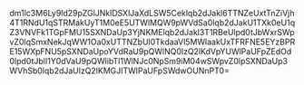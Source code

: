 dm1lc3M6Ly9ld29pZGlJNklDSXlJaXdLSW5Ceklqb2dJakl6TTNZeUxtTnZiVjh4T1RNdU1qSTRMakUyT1M0eE5UTWlMQW9pWVdSa0lqb2dJakU1TXk0eU1qZ3VNVFk1TGpFMU15SXNDaUp3YjNKMElqb2dJakl3T1RBeUlpd0tJbWxrSWpvZ0lqSmxNekJqWW1Oa0xUTTNZbUl0TkdaaVl5MWlaakUxTFRFNE5EYzBPRE15WXpFNU5pSXNDaUpoYVdRaU9pQWlNQ0lzQ2lKdVpYUWlPaUFpZEdOd0lpd0tJblI1Y0dVaU9pQWlibTl1WlNJc0NpSm9iM04wSWpvZ0lpSXNDaUp3WVhSb0lqb2dJaUlzQ2lKMGJITWlPaUFpSWdwOUNnPT0=
